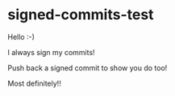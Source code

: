 # signed-commits-test

Hello :-)

I always sign my commits!

Push back a signed commit to show you do too!

Most definitely!!

